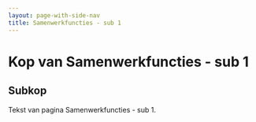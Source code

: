 ```yaml
---
layout: page-with-side-nav
title: Samenwerkfuncties - sub 1 
---
```


# Kop van Samenwerkfuncties - sub 1 

## Subkop 
Tekst van pagina Samenwerkfuncties - sub 1.